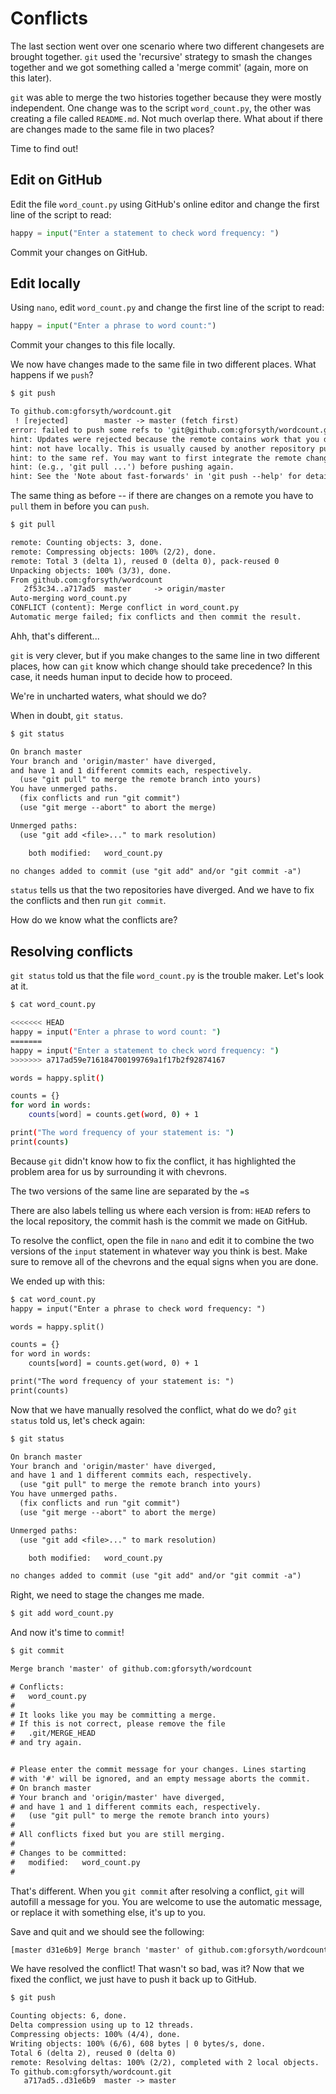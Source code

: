 # Conflicts

The last section went over one scenario where two different changesets are
brought together. `git` used the 'recursive' strategy to smash the changes
together and we got something called a 'merge commit' (again, more on this
later).

`git` was able to merge the two histories together because they were mostly
independent. One change was to the script `word_count.py`, the other was
creating a file called `README.md`. Not much overlap there. What about if there
are changes made to the same file in two places?

Time to find out!


## Edit on GitHub

Edit the file `word_count.py` using GitHub's online editor and change the first line of the script to read: 

```python
happy = input("Enter a statement to check word frequency: ")
```

Commit your changes on GitHub. 

## Edit locally

Using `nano`, edit `word_count.py` and change the first line of the script to read:

```python
happy = input("Enter a phrase to word count:")
```

Commit your changes to this file locally. 


We now have changes made to the same file in two different places. What happens
if we `push`?

```diff
$ git push
```
```diff
To github.com:gforsyth/wordcount.git
 ! [rejected]        master -> master (fetch first)
error: failed to push some refs to 'git@github.com:gforsyth/wordcount.git'
hint: Updates were rejected because the remote contains work that you do
hint: not have locally. This is usually caused by another repository pushing
hint: to the same ref. You may want to first integrate the remote changes
hint: (e.g., 'git pull ...') before pushing again.
hint: See the 'Note about fast-forwards' in 'git push --help' for details
```

The same thing as before -- if there are changes on a remote you have to `pull`
them in before you can `push`.


```diff
$ git pull
```
```diff
remote: Counting objects: 3, done.
remote: Compressing objects: 100% (2/2), done.
remote: Total 3 (delta 1), reused 0 (delta 0), pack-reused 0
Unpacking objects: 100% (3/3), done.
From github.com:gforsyth/wordcount
   2f53c34..a717ad5  master     -> origin/master
Auto-merging word_count.py
CONFLICT (content): Merge conflict in word_count.py
Automatic merge failed; fix conflicts and then commit the result.
```

Ahh, that's different... 

`git` is very clever, but if you make changes to the same line in two different
places, how can `git` know which change should take precedence? In this case, it
needs human input to decide how to proceed.

We're in uncharted waters, what should we do? 

When in doubt, `git status`.

```diff
$ git status
```
```diff
On branch master
Your branch and 'origin/master' have diverged,
and have 1 and 1 different commits each, respectively.
  (use "git pull" to merge the remote branch into yours)
You have unmerged paths.
  (fix conflicts and run "git commit")
  (use "git merge --abort" to abort the merge)

Unmerged paths:
  (use "git add <file>..." to mark resolution)

	both modified:   word_count.py

no changes added to commit (use "git add" and/or "git commit -a")
```

`status` tells us that the two repositories have diverged. And we have to fix
the conflicts and then run `git commit`.

How do we know what the conflicts are?

## Resolving conflicts

`git status` told us that the file `word_count.py` is the trouble maker. Let's
look at it.

```diff
$ cat word_count.py 
```
```bash
<<<<<<< HEAD
happy = input("Enter a phrase to word count: ")
=======
happy = input("Enter a statement to check word frequency: ")
>>>>>>> a717ad59e716184700199769a1f17b2f92874167

words = happy.split()

counts = {}
for word in words:
    counts[word] = counts.get(word, 0) + 1

print("The word frequency of your statement is: ")
print(counts)
```

Because `git` didn't know how to fix the conflict, it has highlighted the
problem area for us by surrounding it with chevrons. 

The two versions of the same line are separated by the `=`s

There are also labels telling us where each version is from: `HEAD` refers to
the local repository, the commit hash is the commit we made on GitHub.

To resolve the conflict, open the file in `nano` and edit it to combine the two
versions of the `input` statement in whatever way you think is best. Make sure
to remove all of the chevrons and the equal signs when you are done.

We ended up with this:

```diff
$ cat word_count.py 
happy = input("Enter a phrase to check word frequency: ")

words = happy.split()

counts = {}
for word in words:
    counts[word] = counts.get(word, 0) + 1

print("The word frequency of your statement is: ")
print(counts)
```

Now that we have manually resolved the conflict, what do we do? 
`git status` told us, let's check again:

```diff
$ git status
```
```diff
On branch master
Your branch and 'origin/master' have diverged,
and have 1 and 1 different commits each, respectively.
  (use "git pull" to merge the remote branch into yours)
You have unmerged paths.
  (fix conflicts and run "git commit")
  (use "git merge --abort" to abort the merge)

Unmerged paths:
  (use "git add <file>..." to mark resolution)

	both modified:   word_count.py

no changes added to commit (use "git add" and/or "git commit -a")
```

Right, we need to stage the changes me made. 

```diff
$ git add word_count.py
```

And now it's time to `commit`!

```diff
$ git commit
```
```diff
Merge branch 'master' of github.com:gforsyth/wordcount

# Conflicts:
#	word_count.py
#
# It looks like you may be committing a merge.
# If this is not correct, please remove the file
#	.git/MERGE_HEAD
# and try again.


# Please enter the commit message for your changes. Lines starting
# with '#' will be ignored, and an empty message aborts the commit.
# On branch master
# Your branch and 'origin/master' have diverged,
# and have 1 and 1 different commits each, respectively.
#   (use "git pull" to merge the remote branch into yours)
#
# All conflicts fixed but you are still merging.
#
# Changes to be committed:
#	modified:   word_count.py
#
```

That's different. When you `git commit` after resolving a conflict, `git` will
autofill a message for you. You are welcome to use the automatic message, or
replace it with something else, it's up to you.

Save and quit and we should see the following:

```diff
[master d31e6b9] Merge branch 'master' of github.com:gforsyth/wordcount
```

We have resolved the conflict! That wasn't so bad, was it? Now that we fixed the conflict, we just have to push it back up to GitHub.

```diff
$ git push
```
```diff
Counting objects: 6, done.
Delta compression using up to 12 threads.
Compressing objects: 100% (4/4), done.
Writing objects: 100% (6/6), 608 bytes | 0 bytes/s, done.
Total 6 (delta 2), reused 0 (delta 0)
remote: Resolving deltas: 100% (2/2), completed with 2 local objects.
To github.com:gforsyth/wordcount.git
   a717ad5..d31e6b9  master -> master
```
